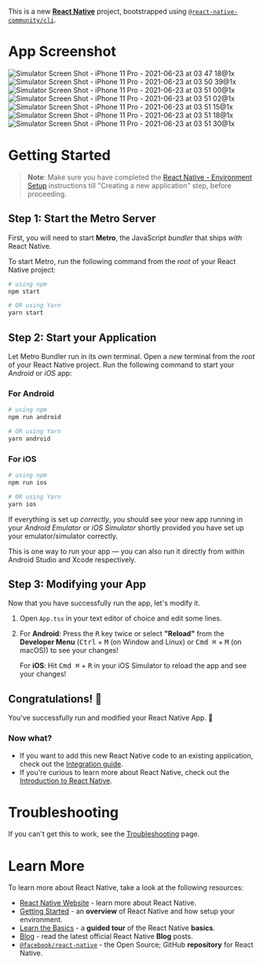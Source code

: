 This is a new [**React Native**](https://reactnative.dev) project, bootstrapped using [`@react-native-community/cli`](https://github.com/react-native-community/cli).
# App Screenshot

![Simulator Screen Shot - iPhone 11 Pro - 2021-06-23 at 03 47 18@1x](https://user-images.githubusercontent.com/16131704/123007183-96b97580-d3da-11eb-9643-cd20ea4c36fc.png)
![Simulator Screen Shot - iPhone 11 Pro - 2021-06-23 at 03 50 39@1x](https://user-images.githubusercontent.com/16131704/123007159-8b664a00-d3da-11eb-94dd-fcb313d4a70f.png)
![Simulator Screen Shot - iPhone 11 Pro - 2021-06-23 at 03 51 00@1x](https://user-images.githubusercontent.com/16131704/123007048-6540aa00-d3da-11eb-8b1a-6d8e90233713.png)
![Simulator Screen Shot - iPhone 11 Pro - 2021-06-23 at 03 51 02@1x](https://user-images.githubusercontent.com/16131704/123006981-493d0880-d3da-11eb-8fd5-8331a2f44e4a.png)
![Simulator Screen Shot - iPhone 11 Pro - 2021-06-23 at 03 51 15@1x](https://user-images.githubusercontent.com/16131704/123006947-3de9dd00-d3da-11eb-925e-feddc2eef066.png)
![Simulator Screen Shot - iPhone 11 Pro - 2021-06-23 at 03 51 18@1x](https://user-images.githubusercontent.com/16131704/123006894-2ad70d00-d3da-11eb-8df3-61dad8ab1f26.png)
![Simulator Screen Shot - iPhone 11 Pro - 2021-06-23 at 03 51 30@1x](https://user-images.githubusercontent.com/16131704/123006717-eba8bc00-d3d9-11eb-9ae0-a38651e65d33.png)

# Getting Started

>**Note**: Make sure you have completed the [React Native - Environment Setup](https://reactnative.dev/docs/environment-setup) instructions till "Creating a new application" step, before proceeding.

## Step 1: Start the Metro Server

First, you will need to start **Metro**, the JavaScript _bundler_ that ships _with_ React Native.

To start Metro, run the following command from the _root_ of your React Native project:

```bash
# using npm
npm start

# OR using Yarn
yarn start
```

## Step 2: Start your Application

Let Metro Bundler run in its _own_ terminal. Open a _new_ terminal from the _root_ of your React Native project. Run the following command to start your _Android_ or _iOS_ app:

### For Android

```bash
# using npm
npm run android

# OR using Yarn
yarn android
```

### For iOS

```bash
# using npm
npm run ios

# OR using Yarn
yarn ios
```

If everything is set up _correctly_, you should see your new app running in your _Android Emulator_ or _iOS Simulator_ shortly provided you have set up your emulator/simulator correctly.

This is one way to run your app — you can also run it directly from within Android Studio and Xcode respectively.

## Step 3: Modifying your App

Now that you have successfully run the app, let's modify it.

1. Open `App.tsx` in your text editor of choice and edit some lines.
2. For **Android**: Press the <kbd>R</kbd> key twice or select **"Reload"** from the **Developer Menu** (<kbd>Ctrl</kbd> + <kbd>M</kbd> (on Window and Linux) or <kbd>Cmd ⌘</kbd> + <kbd>M</kbd> (on macOS)) to see your changes!

   For **iOS**: Hit <kbd>Cmd ⌘</kbd> + <kbd>R</kbd> in your iOS Simulator to reload the app and see your changes!

## Congratulations! :tada:

You've successfully run and modified your React Native App. :partying_face:

### Now what?

- If you want to add this new React Native code to an existing application, check out the [Integration guide](https://reactnative.dev/docs/integration-with-existing-apps).
- If you're curious to learn more about React Native, check out the [Introduction to React Native](https://reactnative.dev/docs/getting-started).

# Troubleshooting

If you can't get this to work, see the [Troubleshooting](https://reactnative.dev/docs/troubleshooting) page.

# Learn More

To learn more about React Native, take a look at the following resources:

- [React Native Website](https://reactnative.dev) - learn more about React Native.
- [Getting Started](https://reactnative.dev/docs/environment-setup) - an **overview** of React Native and how setup your environment.
- [Learn the Basics](https://reactnative.dev/docs/getting-started) - a **guided tour** of the React Native **basics**.
- [Blog](https://reactnative.dev/blog) - read the latest official React Native **Blog** posts.
- [`@facebook/react-native`](https://github.com/facebook/react-native) - the Open Source; GitHub **repository** for React Native.
